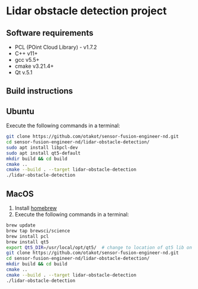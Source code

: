 # Lidar obstacle detection project

## Software requirements

* PCL (POint Cloud Library) - v1.7.2
* C++ v11+
* gcc v5.5+
* cmake v3.21.4+
* Qt v.5.1

## Build instructions

## Ubuntu

   Execute the following commands in a terminal:

   ```sh
   git clone https://github.com/otakot/sensor-fusion-engineer-nd.git
   cd sensor-fusion-engineer-nd/lidar-obstacle-detection/
   sudo apt install libpcl-dev
   sudo apt install qt5-default
   mkdir build && cd build
   cmake ..
   cmake --build . --target lidar-obstacle-detection
   ./lidar-obstacle-detection
   ```

## MacOS

   1. Install [homebrew](https://brew.sh/)
   2. Execute the following commands in a terminal:

   ```sh
   brew update
   brew tap brewsci/science
   brew install pcl
   brew install qt5
   export Qt5_DIR=/usr/local/opt/qt5/  # change to location of qt5 lib on your machine
   git clone https://github.com/otakot/sensor-fusion-engineer-nd.git
   cd sensor-fusion-engineer-nd/lidar-obstacle-detection/
   mkdir build && cd build
   cmake ..
   cmake --build . --target lidar-obstacle-detection
   ./lidar-obstacle-detection
   ```
